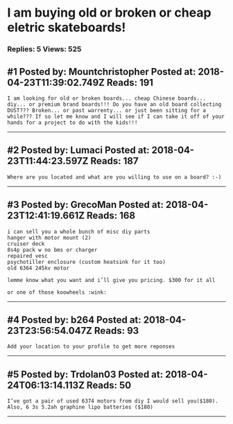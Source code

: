 # I am buying old or broken or cheap eletric skateboards!

### Replies: 5 Views: 525

## \#1 Posted by: Mountchristopher Posted at: 2018-04-23T11:39:02.749Z Reads: 191

```
I am looking for old or broken boards... cheap Chinese boards... diy... or premium brand boards!!! Do you have an old board collecting DUST??? Broken... or past warrenty... or just been sitting for a while??? If so let me know and I will see if I can take it off of your hands for a project to do with the kids!!!
```

---
## \#2 Posted by: Lumaci Posted at: 2018-04-23T11:44:23.597Z Reads: 187

```
Where are you located and what are you willing to use on a board? :-)
```

---
## \#3 Posted by: GrecoMan Posted at: 2018-04-23T12:41:19.661Z Reads: 168

```
i can sell you a whole bunch of misc diy parts
hanger with motor mount (2)
cruiser deck
8s4p pack w no bms or charger
repaired vesc
psychotiller enclosure (custom heatsink for it too)
old 6364 245kv motor 

lemme know what you want and i’ll give you pricing. $300 for it all

or one of those koowheels :wink:
```

---
## \#4 Posted by: b264 Posted at: 2018-04-23T23:56:54.047Z Reads: 93

```
Add your location to your profile to get more reponses
```

---
## \#5 Posted by: Trdolan03 Posted at: 2018-04-24T06:13:14.113Z Reads: 50

```
I’ve got a pair of used 6374 motors from diy I would sell you($180). Also, 6 3s 5.2ah graphine lipo batteries ($180)
```

---
